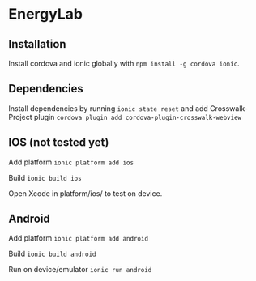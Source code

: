 # EnergyLab

## Installation
Install cordova and ionic globally with `npm install -g cordova ionic`. 

## Dependencies
Install dependencies by running `ionic state reset` and add Crosswalk-Project plugin `cordova plugin add cordova-plugin-crosswalk-webview`

## IOS (not tested yet)
Add platform `ionic platform add ios`

Build `ionic build ios`

Open Xcode in platform/ios/ to test on device.

## Android
Add platform `ionic platform add android`

Build `ionic build android`

Run on device/emulator `ionic run android`
